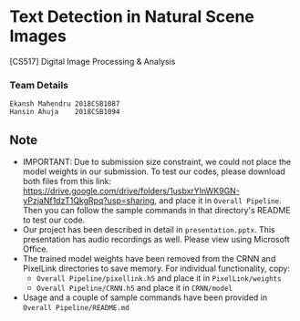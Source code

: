 # Text Detection in Natural Scene Images
[CS517] Digital Image Processing & Analysis

### Team Details
	Ekansh Mahendru	2018CSB1087
	Hansin Ahuja	2018CSB1094
	
## Note
- IMPORTANT: Due to submission size constraint, we could not place the model weights in our submission. To test our codes, please download both files from this link: https://drive.google.com/drive/folders/1usbxrYInWK9GN-yPzjaNf1dzT1QkgRpq?usp=sharing, and place it in `Overall Pipeline`. Then you can follow the sample commands in that directory's README to test our code.
- Our project has been described in detail in `presentation.pptx`. This presentation has audio recordings as well. Please view using Microsoft Office.
- The trained model weights have been removed from the CRNN and PixelLink directories to save memory. For individual functionality, copy:
	- `Overall Pipeline/pixellink.h5` and place it in `PixelLink/weights` 
	- `Overall Pipeline/CRNN.h5` and place it in `CRNN/model`
- Usage and a couple of sample commands have been provided in `Overall Pipeline/README.md`
